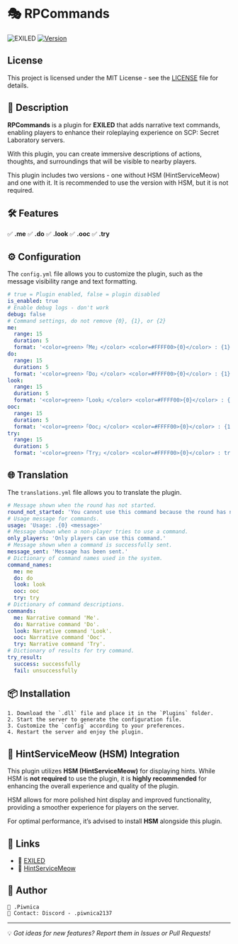 # 🎭 RPCommands

![EXILED](https://img.shields.io/badge/EXILED-Supported-green?style=for-the-badge)
[![Version](https://img.shields.io/github/v/release/PiwnicaUwU/RPCommands?style=for-the-badge)](https://github.com/PiwnicaUwU/RPCommands/releases/latest)
## License
This project is licensed under the MIT License - see the [LICENSE](LICENSE) file for details.

## 📜 Description
**RPCommands** is a plugin for **EXILED** that adds narrative text commands, enabling players to enhance their roleplaying experience on SCP: Secret Laboratory servers.

With this plugin, you can create immersive descriptions of actions, thoughts, and surroundings that will be visible to nearby players.

This plugin includes two versions - one without HSM (HintServiceMeow) and one with it. It is recommended to use the version with HSM, but it is not required.

## 🛠️ Features
✅ **.me**
✅ **.do**
✅ **.look**
✅ **.ooc** 
✅ **.try**

## ⚙️ Configuration
The `config.yml` file allows you to customize the plugin, such as the message visibility range and text formatting.

```yaml
# true = Plugin enabled, false = plugin disabled
is_enabled: true
# Enable debug logs - don't work
debug: false
# Command settings, do not remove {0}, {1}, or {2}
me:
  range: 15
  duration: 5
  format: '<color=green>「Me」</color> <color=#FFFF00>{0}</color> : {1}'
do:
  range: 15
  duration: 5
  format: '<color=green>「Do」</color> <color=#FFFF00>{0}</color> : {1}'
look:
  range: 15
  duration: 5
  format: '<color=green>「Look」</color> <color=#FFFF00>{0}</color> : {1}'
ooc:
  range: 15
  duration: 5
  format: '<color=green>「Ooc」</color> <color=#FFFF00>{0}</color> : {1}'
try:
  range: 15
  duration: 5
  format: '<color=green>「Try」</color> <color=#FFFF00>{0}</color> : tried to {1} and {2} did it!'
```
## 🌐 Translation
The `translations.yml` file allows you to translate the plugin.

```yaml
# Message shown when the round has not started.
round_not_started: 'You cannot use this command because the round has not started yet.'
# Usage message for commands.
usage: 'Usage: .{0} <message>'
# Message shown when a non-player tries to use a command.
only_players: 'Only players can use this command.'
# Message shown when a command is successfully sent.
message_sent: 'Message has been sent.'
# Dictionary of command names used in the system.
command_names:
  me: me
  do: do
  look: look
  ooc: ooc
  try: try
# Dictionary of command descriptions.
commands:
  me: Narrative command 'Me'.
  do: Narrative command 'Do'.
  look: Narrative command 'Look'.
  ooc: Narrative command 'Ooc'.
  try: Narrative command 'Try'.
# Dictionary of results for try command.
try_result:
  success: successfully
  fail: unsuccessfully
```

## 📦 Installation
```plaintext
1. Download the `.dll` file and place it in the `Plugins` folder.
2. Start the server to generate the configuration file.
3. Customize the `config` according to your preferences.
4. Restart the server and enjoy the plugin.
```

## 🐾 HintServiceMeow (HSM) Integration
This plugin utilizes **HSM (HintServiceMeow)** for displaying hints. While HSM is **not required** to use the plugin, it is **highly recommended** for enhancing the overall experience and quality of the plugin.

HSM allows for more polished hint display and improved functionality, providing a smoother experience for players on the server.

For optimal performance, it’s advised to install **HSM** alongside this plugin.

## 🔗 Links
- 📖 [EXILED](https://github.com/ExMod-Team/EXILED)
- 🐾 [HintServiceMeow](https://github.com/MeowServer/HintServiceMeow)


## 👥 Author
```plaintext
👤 .Piwnica  
📧 Contact: Discord - .piwnica2137
```

---

💡 *Got ideas for new features? Report them in Issues or Pull Requests!*

